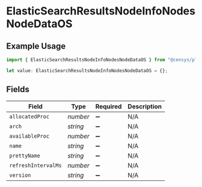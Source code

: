 # ElasticSearchResultsNodeInfoNodesNodeDataOS

## Example Usage

```typescript
import { ElasticSearchResultsNodeInfoNodesNodeDataOS } from "@censys/platform-sdk/models/components";

let value: ElasticSearchResultsNodeInfoNodesNodeDataOS = {};
```

## Fields

| Field               | Type                | Required            | Description         |
| ------------------- | ------------------- | ------------------- | ------------------- |
| `allocatedProc`     | *number*            | :heavy_minus_sign:  | N/A                 |
| `arch`              | *string*            | :heavy_minus_sign:  | N/A                 |
| `availableProc`     | *number*            | :heavy_minus_sign:  | N/A                 |
| `name`              | *string*            | :heavy_minus_sign:  | N/A                 |
| `prettyName`        | *string*            | :heavy_minus_sign:  | N/A                 |
| `refreshIntervalMs` | *number*            | :heavy_minus_sign:  | N/A                 |
| `version`           | *string*            | :heavy_minus_sign:  | N/A                 |